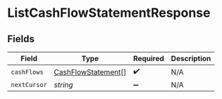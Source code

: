 # ListCashFlowStatementResponse


## Fields

| Field                                                           | Type                                                            | Required                                                        | Description                                                     |
| --------------------------------------------------------------- | --------------------------------------------------------------- | --------------------------------------------------------------- | --------------------------------------------------------------- |
| `cashFlows`                                                     | [CashFlowStatement](../../models/shared/cashflowstatement.md)[] | :heavy_check_mark:                                              | N/A                                                             |
| `nextCursor`                                                    | *string*                                                        | :heavy_minus_sign:                                              | N/A                                                             |